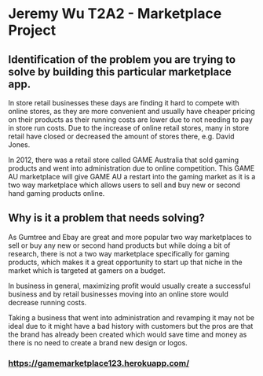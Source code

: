 # Jeremy Wu T2A2 - Marketplace Project

## Identification of the problem you are trying to solve by building this particular marketplace app.

In store retail businesses these days are finding it hard to compete with online stores, as they are more convenient and usually have cheaper pricing on their products as their running costs are lower due to not needing to pay in store run costs. Due to the increase of online retail stores, many in store retail have closed or decreased the amount of stores there, e.g. David Jones. 

In 2012, there was a retail store called GAME Australia that sold gaming products and went into administration due to online competition. This GAME AU marketplace will give GAME AU a restart into the gaming market as it is a two way marketplace which allows users to sell and buy new or second hand gaming products online. 

## Why is it a problem that needs solving?

As Gumtree and Ebay are great and more popular two way marketplaces to sell or buy any new or second hand products but while doing a bit of research, there is not a two way marketplace specifically for gaming products, which makes it a great opportunity to start up that niche in the market which is targeted at gamers on a budget.  

In business in general, maximizing profit would usually create a successful business and by retail businesses moving into an online store would decrease running costs. 

Taking a business that went into administration and revamping it may not be ideal due to it might have a bad history with customers but the pros are that the brand has already been created which would save time and money as there is no need to create a brand new design or logos.  

### https://gamemarketplace123.herokuapp.com/ 

###


